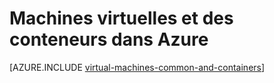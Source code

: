 <properties 
    pageTitle="Machines virtuelles et des conteneurs | Microsoft Azure" 
    description="Décrit les Machines virtuelles, Docker et Linux conteneurs et leur utilisation dans des groupes de chacune d’elles dans Azure, y compris les avantages de chaque et les scénarios dans lesquels chaque approche fonctionne parfaitement." 
    services="virtual-machines-linux" 
    documentationCenter="virtual-machines" 
    authors="squillace" 
    manager="timlt"
    tags="azure-resource-manager,azure-service-management" 
/>
    

<tags 
    ms.service="virtual-machines-linux" 
    ms.devlang="na" 
    ms.topic="article" 
    ms.tgt_pltfrm="vm-linux"
    ms.workload="infrastructure" 
    ms.date="08/23/2016" 
    ms.author="rasquill" 
/>


# <a name="virtual-machines-and-containers-in-azure"></a>Machines virtuelles et des conteneurs dans Azure

[AZURE.INCLUDE [virtual-machines-common-and-containers](../../includes/virtual-machines-common-containers.md)]
